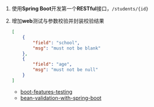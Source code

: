 1. 使用**Spring Boot**开发第一个**RESTful**接口，`/students/{id}`

2. 增加**web**测试与参数校验并封装校验结果
    
    ```json
    [
        {
            "field": "school",
            "msg": "must not be blank"
        },
        {
            "field": "age",
            "msg": "must not be null"
        }
    ]
    ```
    
    * [boot-features-testing](https://docs.spring.io/spring-boot/docs/current/reference/html/boot-features-testing.html)
    * [bean-validation-with-spring-boot](https://reflectoring.io/bean-validation-with-spring-boot/)
